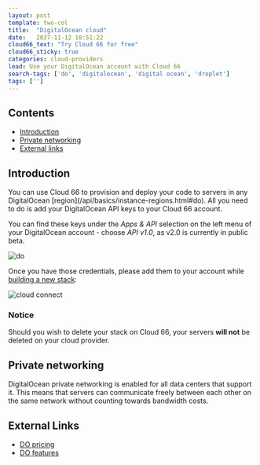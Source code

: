 ```yaml
---
layout: post
template: two-col
title:  "DigitalOcean cloud"
date:   2037-11-12 10:51:22
cloud66_text: "Try Cloud 66 for free"
cloud66_sticky: true
categories: cloud-providers
lead: Use your DigitalOcean account with Cloud 66
search-tags: ['do', 'digitalocean', 'digital ocean', 'droplet']
tags: ['']
---
```


<h2>Contents</h2>
<ul class="page-toc">
	<li>
		<a href="#intro">Introduction</a>
	</li>
	<li>
		<a href="#private">Private networking</a>
	</li>
	<li>
		<a href="#external">External links</a>
	</li>
</ul>

<h2 id="intro">Introduction</h2>
You can use Cloud 66 to provision and deploy your code to servers in any DigitalOcean [region](/api/basics/instance-regions.html#do). All you need to do is add your DigitalOcean API keys to your Cloud 66 account.

You can find these keys under the <i>Apps & API</i> selection on the left menu of your DigitalOcean account - choose <i>API v1.0</i>, as v2.0 is currently in public beta.

![do](http://cdn.cloud66.com/images/help/digital_ocean_api.png)

Once you have those credentials, please add them to your account while [building a new stack](/getting-started/your-first-stack.html):

![cloud connect](http://cdn.cloud66.com/images/help/cloud_connect.png)

<div class="notice notice-warning">
    <h3>Notice</h3>
    <p>Should you wish to delete your stack on Cloud 66, your servers <b>will not</b> be deleted on your cloud provider.</p>
</div>

<h2 id="private">Private networking</h2>
DigitalOcean private networking is enabled for all data centers that support it. This means that servers can communicate freely between each other on the same network without counting towards bandwidth costs.

<h2 id="external">External Links</h2>
<ul>
	<li><a href="https://digitalocean.com/pricing" target="_blank">DO pricing</a></li>
	<li><a href="https://digitalocean.com/features" target="_blank">DO features</a></li>
</ul>
